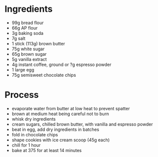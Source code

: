 # Ingredients

* 99g bread flour
* 66g AP flour
* 3g baking soda
* 7g salt
* 1 stick (113g) brown butter
* 75g white sugar
* 65g brown sugar
* 5g vanilla extract
* 4g instant coffee, ground or ?g espresso powder
* 1 large egg
* 75g semisweet chocolate chips

# Process

* evaporate water from butter at low heat to prevent spatter
* brown at medium heat being careful not to burn
* whisk dry ingredients
* cream sugars, chilled brown butter, with vanilla and espresso powder
* beat in egg, add dry ingredients in batches
* fold in chocolate chips
* shape cookies with ice cream scoop (45g each)
* chill for 1 hour
* bake at 375 for at least 14 minutes
